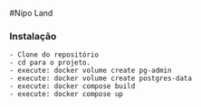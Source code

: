 #Nipo Land
### Instalação

    - Clone do repositório
    - cd para o projeto.
    - execute: docker volume create pg-admin
    - execute: docker volume create postgres-data
    - execute: docker compose build
    - execute: docker compose up

